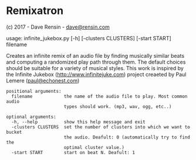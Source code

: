 # Remixatron
(c) 2017 - Dave Rensin - dave@rensin.com


usage: infinite_jukebox.py [-h] [-clusters CLUSTERS] [-start START] filename

Creates an infinite remix of an audio file by finding musically similar beats and computing a randomized play path through them. The default choices should be suitable for a variety of musical styles. This work is inspired by the Infinite Jukebox (http://www.infinitejuke.com) project creaeted by Paul Lemere (paul@echonest.com)  
  
    positional arguments:  
      filename            the name of the audio file to play. Most common audio  
                          types should work. (mp3, wav, ogg, etc..)  
  
    optional arguments:  
      -h, --help          show this help message and exit  
      -clusters CLUSTERS  set the number of clusters into which we want to bucket  
                          the audio. Deafult: 0 (automatically try to find the  
                          optimal cluster value.)  
      -start START        start on beat N. Deafult: 1  
  
